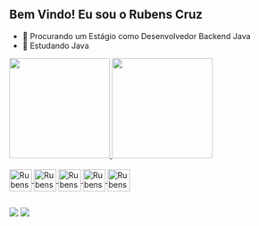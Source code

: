 ## Bem Vindo! Eu sou o Rubens Cruz


- 🔭 Procurando um Estágio como Desenvolvedor Backend Java
- 🌱 Estudando Java

<div>
  <a href="https://github.com/Rubenstsc">
  <img height="180em" src="https://github-readme-stats.vercel.app/api?username=rubenstsc&show_icons=true&theme=tokyonight&include_all_commits=true&count_private=true"/>
  <img height="180em" src="https://github-readme-stats.vercel.app/api/top-langs/?username=rubenstsc&layout=compact&langs_count=16&theme=tokyonight"/>
</div>

<div style="display: inline_block"><br> 
  <img align="center" alt="Rubens Java" height="40" width="40" src="https://cdn.jsdelivr.net/gh/devicons/devicon@latest/icons/java/java-original.svg"">
  <img align="center" alt="Rubens Spring" height="40" width="40" src="https://cdn.jsdelivr.net/gh/devicons/devicon@latest/icons/spring/spring-original.svg">
  <img align="center" alt="Rubens MongoDB" height="40" width="40" src="https://cdn.jsdelivr.net/gh/devicons/devicon@latest/icons/mongodb/mongodb-original.svg">
  <img align="center" alt="Rubens MySQL" height="40" width="40" src="https://cdn.jsdelivr.net/gh/devicons/devicon@latest/icons/mysql/mysql-original.svg">
  <img align="center" alt="Rubens Git" height="40" width="40" src="https://cdn.jsdelivr.net/gh/devicons/devicon@latest/icons/git/git-original.svg">
</div>

##

<div>
  <a href="https://www.linkedin.com/in/rubens-cruz-46424425b/" target="_blank"><img src="https://img.shields.io/badge/LinkedIn-0077B5?style=for-the-badge&logo=linkedin&logoColor=white" target="_blank"></a> 
  <a href= "mailto:rubens.macruz@gmail.com"><img src="https://img.shields.io/badge/Gmail-D14836?style=for-the-badge&logo=gmail&logoColor=white" target="_blank"></a>   
</div>
